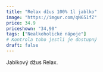 ```yaml
---
title: "Relax džus 100% 1l jablko"
image: "https://imgur.com/qN651fZ"
price: 34.9
priceshown: "34,90"
tags: ["Nealkoholické nápoje"]
# Kontrola toho jestli je dostupný
draft: false
---
```


Jablkový džus Relax.
